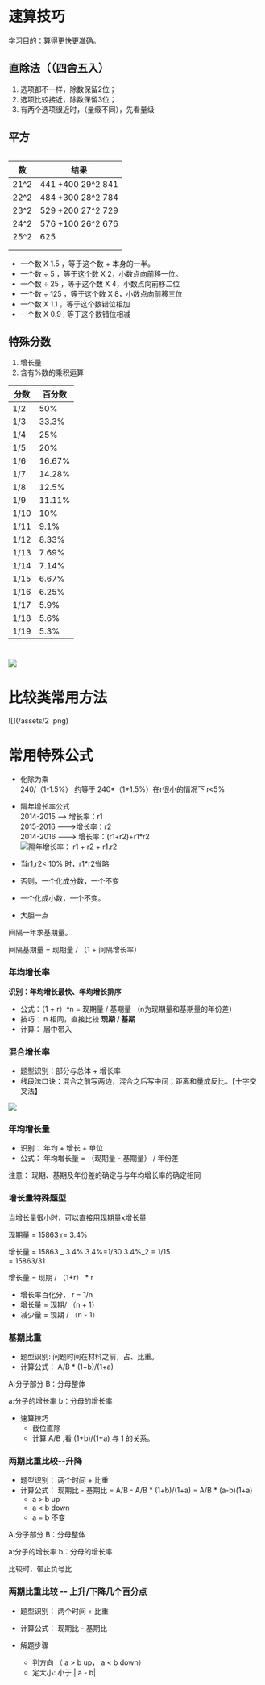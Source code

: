 # 速算技巧

学习目的：算得更快更准确。

## 直除法（（四舍五入）

1. 选项都不一样，除数保留2位；
2. 选项比较接近，除数保留3位；
3. 有两个选项很近时，（量级不同），先看量级

## 平方

|  |
| :--- |


| 数 | 结果 |
| --- | --- |
| 21^2 | 441    +400   29^2   841 |
| 22^2 | 484 +300    28^2   784 |
| 23^2 | 529  +200    27^2   729 |
| 24^2 | 576  +100 26^2  676 |
| 25^2 | 625 |
|  |  |
|  |  |

* 一个数 X 1.5 ，等于这个数 + 本身的一半。
* 一个数 ÷ 5 ，等于这个数 X 2，小数点向前移一位。
* 一个数 ÷ 25 ，等于这个数 X 4，小数点向前移二位
* 一个数 ÷ 125 ，等于这个数 X 8，小数点向前移三位
* 一个数 X 1.1 ，等于这个数错位相加
* 一个数 X 0.9 , 等于这个数错位相减

## 特殊分数

1. 增长量
2. 含有%数的乘积运算

| 分数 | 百分数 |
| --- | --- |
| 1/2 | 50% |
| 1/3 | 33.3% |
| 1/4 | 25% |
| 1/5 | 20% |
| 1/6 | 16.67% |
| 1/7 | 14.28% |
| 1/8 | 12.5% |
| 1/9 | 11.11% |
| 1/10 | 10% |
| 1/11 | 9.1% |
| 1/12 | 8.33% |
| 1/13 | 7.69% |
| 1/14 | 7.14% |
| 1/15 | 6.67% |
| 1/16 | 6.25% |
| 1/17 | 5.9% |
| 1/18 | 5.6% |
| 1/19 | 5.3% |

# ![](/assets/分数百分比记忆.png)

# 比较类常用方法

![](/assets/2 .png)

# 常用特殊公式

* 化除为乘  
  240/（1-1.5%） 约等于 240\*（1+1.5%）在r很小的情况下  r&lt;5%

* 隔年增长率公式  
  2014-2015 --&gt; 增长率：r1  
  2015-2016 ---&gt;增长率：r2  
  2014-2016  ---&gt; 增长率：\(r1+r2\)+r1\*r2  
  ![](/assets/zzl.png)隔年增长率： r1 + r2 + r1.r2

* 当r1,r2&lt; 10% 时，r1\*r2省略

* 否则，一个化成分数，一个不变

* 一个化成小数，一个不变。

* 大胆一点

间隔一年求基期量。

间隔基期量 = 现期量 / （1 + 间隔增长率）

### 年均增长率

**识别：年均增长最快、年均增长排序**

* 公式：（1  + r）^n = 现期量 / 基期量 （n为现期量和基期量的年份差）
* 技巧： n 相同，直接比较 **现期 / 基期**
* 计算： 居中带入

### 混合增长率

* 题型识别：部分与总体 + 增长率
* 线段法口诀：混合之前写两边，混合之后写中间；距离和量成反比。【十字交叉法】

![](/assets/import.png)

### 年均增长量

* 识别： 年均 + 增长 + 单位
* 公式： 年均增长量 = （现期量 - 基期量） / 年份差 

注意： 现期、基期及年份差的确定与与年均增长率的确定相同

### 

### 增长量特殊题型

当增长量很小时，可以直接用现期量x增长量

现期量 = 15863   r= 3.4%

增长量 = 15863 \_ 3.4%     3.4%=1/30   3.4%\_2 = 1/15  
      = 15863/31

增长量 = 现期  / （1+r） \* r

* 增长率百化分， r = 1/n
* 增长量 = 现期/ （n + 1） 
* 减少量 = 现期 / （n - 1） 

### 基期比重

* 题型识别: 问题时间在材料之前，占、比重。
* 计算公式：  A/B \* \(1+b\)/\(1+a\)

A:分子部分  B：分母整体

a:分子的增长率 b：分母的增长率

* 速算技巧
  * 截位直除
  * 计算 A/B ,看  \(1+b\)/\(1+a\) 与 1 的关系。

### 两期比重比较--升降

* 题型识别： 两个时间  + 比重
* 计算公式： 现期比 - 基期比 = A/B - A/B \* \(1+b\)/\(1+a\) = A/B \* \(a-b\)\(1+a\)
  * a &gt; b  up
  * a &lt; b down
  * a = b 不变 

A:分子部分  B：分母整体

a:分子的增长率 b：分母的增长率

比较时，带正负号比

### 两期比重比较 -- 上升/下降几个百分点

* 题型识别： 两个时间 + 比重

* 计算公式： 现期比 -  基期比
* 解题步骤
  * 判方向 （ a &gt; b up， a &lt; b down）
  * 定大小: 小于 \| a - b\| 



